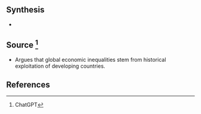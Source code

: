 ## Synthesis
- 
## Source [^1]
- Argues that global economic inequalities stem from historical exploitation of developing countries.
## References

[^1]: ChatGPT